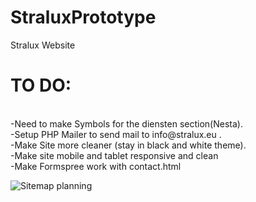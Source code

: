 # StraluxPrototype
Stralux Website 

<h1>TO DO:</h1><br/>
-Need to make Symbols for the diensten section(Nesta). <br/>
-Setup PHP Mailer to send mail to info@stralux.eu .<br/>
-Make Site more cleaner (stay in black and white theme).<br/>
-Make site mobile and tablet responsive and clean<br/>
-Make Formspree work with contact.html<br/>



![Sitemap planning](https://github.com/user-attachments/assets/3326165e-88ab-4693-9245-1d66fe2c7921)

